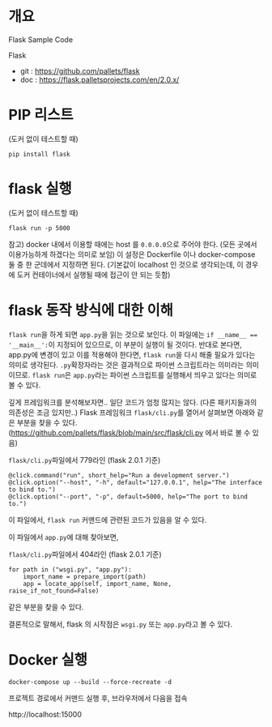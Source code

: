 # 개요
Flask Sample Code


Flask
* git : https://github.com/pallets/flask
* doc : https://flask.palletsprojects.com/en/2.0.x/


# PIP 리스트
(도커 없이 테스트할 때)

`pip install flask`


# flask 실행
(도커 없이 테스트할 때)

`flask run -p 5000`



참고) docker 내에서 이용할 때에는 host 를 `0.0.0.0`으로 주어야 한다. (모든 곳에서 이용가능하게 하겠다는 의미로 보임)
이 설정은 Dockerfile 이나 docker-compose 둘 중 한 군데에서 지정하면 된다. (기본값이 localhost 인 것으로 생각되는데, 
이 경우에 도커 컨테이너에서 실행될 때에 접근이 안 되는 듯함)


# flask 동작 방식에 대한 이해
`flask run`을 하게 되면 `app.py`을 읽는 것으로 보인다. 이 파일에는 `if __name__ == '__main__':`이 지정되어 있으므로, 이 부분이 
실행이 될 것이다. 반대로 본다면, app.py에 변경이 있고 이를 적용해야 한다면, `flask run`을 다시 해줄 필요가 있다는 
의미로 생각된다. `.py`확장자라는 것은 결과적으로 파이썬 스크립트라는 의미라는 의미이므로. `flask run`은 `app.py`라는 
파이썬 스크립트를 실행해서 띄우고 있다는 의미로 볼 수 있다.

깊게 프레임워크를 분석해보자면.. 
일단 코드가 엄청 많지는 않다. (다른 패키지들과의 의존성은 조금 있지만..)
Flask 프레임워크 `flask/cli.py`를 열어서 살펴보면 아래와 같은 부분을 찾을 수 있다.
(https://github.com/pallets/flask/blob/main/src/flask/cli.py 에서 바로 볼 수 있음)

`flask/cli.py`파일에서 779라인 (flask 2.0.1 기준)
```
@click.command("run", short_help="Run a development server.")
@click.option("--host", "-h", default="127.0.0.1", help="The interface to bind to.")
@click.option("--port", "-p", default=5000, help="The port to bind to.")
```

이 파일에서, `flask run` 커맨드에 관련된 코드가 있음을 알 수 있다. 

이 파일에서 `app.py`에 대해 찾아보면,

`flask/cli.py`파일에서 404라인 (flask 2.0.1 기준)
```
for path in ("wsgi.py", "app.py"):
    import_name = prepare_import(path)
    app = locate_app(self, import_name, None, raise_if_not_found=False)
```
같은 부분을 찾을 수 있다.

결론적으로 말해서, flask 의 시작점은 `wsgi.py` 또는 `app.py`라고 볼 수 있다.


# Docker 실행
`docker-compose up --build --force-recreate -d`

프로젝트 경로에서 커맨드 실행 후, 브라우저에서 다음을 접속

http://localhost:15000